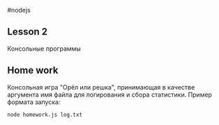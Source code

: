 #nodejs

## Lesson 2

Консольные программы

## Home work

Консольная игра "Орёл или решка", принимающая в качестве аргумента имя файла для логирования и сбора статистики.
Пример формата запуска:

`node homework.js log.txt`
